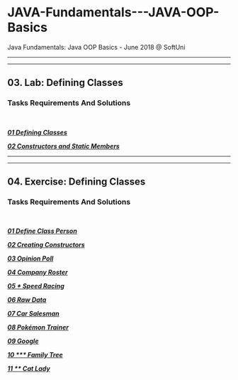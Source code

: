 JAVA-Fundamentals---JAVA-OOP-Basics
===================================

Java Fundamentals: Java OOP Basics - June 2018 @ SoftUni

---
---

## 03. Lab: Defining Classes

### Tasks Requirements And Solutions
<br>

***<a title="01 Defining Classes" href="https://github.com/TsvetanNikolov123/Java---OOP-Basics/tree/master/3%20DEFINING%20CLASSES#0301-defining-classes">01 Defining Classes</a>***

***<a title="02 Constructors and Static Members" href="https://github.com/TsvetanNikolov123/Java---OOP-Basics/tree/master/3%20DEFINING%20CLASSES#0302-constructors-and-static-members">02 Constructors and Static Members</a>***

---
---

## 04. Exercise: Defining Classes

### Tasks Requirements And Solutions
<br>

***<a title="01 Define Class Person" href="https://github.com/TsvetanNikolov123/Java---OOP-Basics/tree/master/4%20EXERCISE%20DEFINING%20CLASSES#0401-define-class-person">01 Define Class Person</a>***

***<a title="02 Creating Constructors" href="https://github.com/TsvetanNikolov123/Java---OOP-Basics/tree/master/4%20EXERCISE%20DEFINING%20CLASSES#0402-creating-constructors">02 Creating Constructors</a>***

***<a title="03 Opinion Poll" href="https://github.com/TsvetanNikolov123/Java---OOP-Basics/tree/master/4%20EXERCISE%20DEFINING%20CLASSES#0403-opinion-poll">03 Opinion Poll</a>***

***<a title="04 Company Roster" href="https://github.com/TsvetanNikolov123/Java---OOP-Basics/tree/master/4%20EXERCISE%20DEFINING%20CLASSES#0404-company-roster">04 Company Roster</a>***

***<a title="05 * Speed Racing" href="https://github.com/TsvetanNikolov123/Java---OOP-Basics/tree/master/4%20EXERCISE%20DEFINING%20CLASSES#0405--speed-racing">05 * Speed Racing</a>***

***<a title="06 Raw Data" href="https://github.com/TsvetanNikolov123/Java---OOP-Basics/tree/master/4%20EXERCISE%20DEFINING%20CLASSES#0406-raw-data">06 Raw Data</a>***

***<a title="07 Car Salesman" href="https://github.com/TsvetanNikolov123/Java---OOP-Basics/tree/master/4%20EXERCISE%20DEFINING%20CLASSES#0407-car-salesman">07 Car Salesman</a>***

***<a title="08 Pokémon Trainer" href="https://github.com/TsvetanNikolov123/Java---OOP-Basics/tree/master/4%20EXERCISE%20DEFINING%20CLASSES#0408-pok%C3%A9mon-trainer">08 Pokémon Trainer</a>***

***<a title="09 Google" href="https://github.com/TsvetanNikolov123/Java---OOP-Basics/tree/master/4%20EXERCISE%20DEFINING%20CLASSES#0409-google">09 Google</a>***

***<a title="10 *** Family Tree" href="https://github.com/TsvetanNikolov123/Java---OOP-Basics/tree/master/4%20EXERCISE%20DEFINING%20CLASSES#0410--family-tree">10 *** Family Tree</a>***

***<a title="11 ** Cat Lady" href="https://github.com/TsvetanNikolov123/Java---OOP-Basics/tree/master/4%20EXERCISE%20DEFINING%20CLASSES#0511--cat-lady">11 ** Cat Lady</a>***

